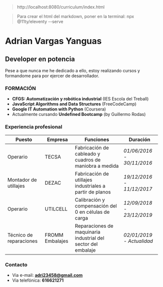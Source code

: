 > http://localhost:8080/curriculum/index.html

> Para crear el html del markdown, poner en la terminal:
> npx @11ty/eleventy --serve 

# **Adrian Vargas Yanguas**

## **Developer en potencia**
Pese a que nunca me he dedicado a ello, estoy realizando cursos y formandome para por ejercer de desarrollador. 

### **FORMACIÓN**

* **CFGS: Automatización y robótica industrial** (IES Escola del Treball)
* **JavaScript Algorithms and Data Structures** (FreeCodeCamp)
* **Google IT Automation with Python** (Coursera)
* Actualmente cursando **Undefined Bootcamp** (by Guillermo Rodas)

### **Experiencia profesional**
| Puesto | Empresa | Funciones | Duración |
| ------ | ------- | --------- | -------- |
| Operario | TECSA | Fabricación de cableado y cuadros de maniobra a medida | _01/06/2016 - 30/11/2016_ |
| Montador de utillajes | DEZAC | Fabricación de utillajes industriales a partir de planos| _19/12/2016 - 11/12/2017_ |
| Operario | UTILCELL | Calibración y compensación del 0 en células de carga | _12/09/2018 - 23/12/2019_ |
| Técnico de reparaciones | FROMM Embalajes | Reparaciones de maquinaria industrial del sector del embalaje | _02/01/2019 - Actualidad_

### Contacto
* Via e-mail: **adri23458@gmail.com**
* Via telefónica: **616621271**
